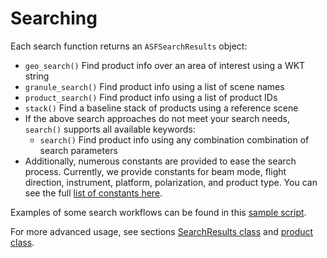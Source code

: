 # Searching

Each search function returns an ```ASFSearchResults``` object:

- ```geo_search()``` Find product info over an area of interest using a WKT string
- ```granule_search()``` Find product info using a list of scene names
- ```product_search()``` Find product info using a list of product IDs
- ```stack()``` Find a baseline stack of products using a reference scene
- If the above search approaches do not meet your search needs, ```search()``` supports all available keywords:
    - ```search()``` Find product info using any combination combination of search parameters
- Additionally, numerous constants are provided to ease the search process. Currently, we provide constants for beam mode, flight direction, instrument, platform, polarization, and product type. You can see the full [list of constants here](https://github.com/asfadmin/Discovery-asf_search/tree/master/asf_search/constants).

Examples of some search workflows can be found in this [sample script](https://github.com/asfadmin/Discovery-asf_search/blob/master/examples/hello_world.py).

For more advanced usage, see sections [SearchResults class](/asf_search/searchResults) and [product class](/asf_search/product).
